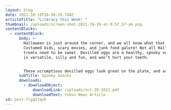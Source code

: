 ```yaml
---
layout: blog
date: 2021-10-19T16:58:29.748Z
articleTitle: "Literacy this Week! "
thumbnail: /uploads/screen-shot-2021-10-19-at-9.57.57-am.png
contentBlocks:
  - contentBlock:
      body: >-
        Halloween is just around the corner, and we all know what that means.
        Costumed kids, scary movies, and junk food galore! Not all Halloween
        treats need to be sweet. Devilled eggs are a healthy, spooky snack that
        is versatile, silly and fun, and won’t hurt your teeth.


        These scrumptious devilled eggs look great on the plate, and are packed with omegas, vitamins, and protein! Check out the Yukon News article below for a simple recipe to make eggs that look like pumpkins, spiders, or eyeballs.
      subTitle: Spooky Snacks
      downloads:
        - downloadObject:
            downloadLink: /uploads/oct-20-2021.pdf
            downloadText: Yukon News Article
id: post-7igq21qzk
---
```

